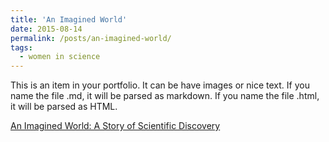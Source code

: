 ```yaml
---
title: 'An Imagined World'
date: 2015-08-14
permalink: /posts/an-imagined-world/
tags:
  - women in science
---
```


This is an item in your portfolio. It can be have images or nice text. If you name the file .md, it will be parsed as markdown. If you name the file .html, it will be parsed as HTML. 


[An Imagined World: A Story of Scientific Discovery](https://www.amazon.com/Imagined-World-Story-Scientific-Discovery/dp/0140062041)
